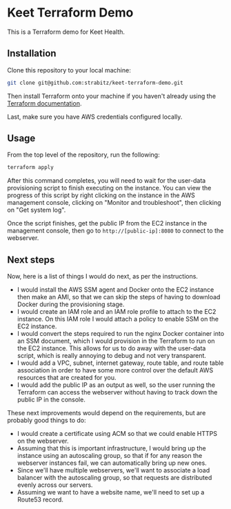 # Keet Terraform Demo

This is a Terraform demo for Keet Health.

## Installation

Clone this repository to your local machine:

```bash
git clone git@github.com:strabitz/keet-terraform-demo.git
```

Then install Terraform onto your machine if you haven't already using the
[Terraform documentation](https://learn.hashicorp.com/tutorials/terraform/install-cli).

Last, make sure you have AWS credentials configured locally.

## Usage

From the top level of the repository, run the following:
```bash
terraform apply
```

After this command completes, you will need to wait for the user-data
provisioning script to finish executing on the instance. You can view the
progress of this script by right clicking on the instance in the AWS
management console, clicking on "Monitor and troubleshoot", then clicking on
"Get system log".

Once the script finishes, get the public IP from the EC2 instance in the
management console, then go to `http://[public-ip]:8080` to connect to the
webserver.

## Next steps

Now, here is a list of things I would do next, as per the instructions.

* I would install the AWS SSM agent and Docker onto the EC2 instance then make
an AMI, so that we can skip the steps of having to download Docker during the
provisioning stage.
* I would create an IAM role and an IAM role profile to attach to the EC2
instance. On this IAM role I would attach a policy to enable SSM on the EC2
instance.
* I would convert the steps required to run the nginx Docker container into an
SSM document, which I would provision in the Terraform to run on the EC2
instance. This allows for us to do away with the user-data script, which is
really annoying to debug and not very transparent.
* I would add a VPC, subnet, internet gateway, route table, and route table
association in order to have some more control over the default AWS resources
that are created for you.
* I would add the public IP as an output as well, so the user running the
Terraform can access the webserver without having to track down the public IP
in the console.

These next improvements would depend on the requirements, but are probably
good things to do:

* I would create a certificate using ACM so that we could enable HTTPS on the
webserver.
* Assuming that this is important infrastructure, I would bring up the
instance using an autoscaling group, so that if for any reason the webserver
instances fail, we can automatically bring up new ones.
* Since we'll have multiple webservers, we'll want to associate a load
balancer with the autoscaling group, so that requests are distributed evenly
across our servers.
* Assuming we want to have a website name, we'll need to set up a Route53
record.
